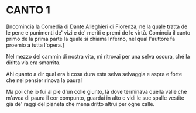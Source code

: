 # CANTO 1

[Incomincia la Comedia di Dante Alleghieri di Fiorenza, ne la quale tratta de le pene e punimenti de' vizi e de' meriti e premi de le virtù. Comincia il canto primo de la prima parte la quale si chiama Inferno, nel qual l'auttore fa proemio a tutta l'opera.]

Nel mezzo del cammin di nostra vita,
mi ritrovai per una selva oscura,
ché la diritta via era smarrita.

Ahi quanto a dir qual era è cosa dura
esta selva selvaggia e aspra e forte
che nel pensier rinova la paura!

Ma poi che io fui al piè d'un colle giunto,
là dove terminava quella valle
che m'avea di paura il cor compunto,
guardai in alto e vidi le sue spalle
vestite già de' raggi del pianeta
che mena dritto altrui per ogne calle.
